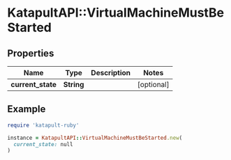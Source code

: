 # KatapultAPI::VirtualMachineMustBeStarted

## Properties

| Name | Type | Description | Notes |
| ---- | ---- | ----------- | ----- |
| **current_state** | **String** |  | [optional] |

## Example

```ruby
require 'katapult-ruby'

instance = KatapultAPI::VirtualMachineMustBeStarted.new(
  current_state: null
)
```


